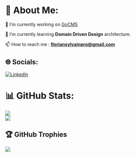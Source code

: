 # 💫 About Me:
🔭 I’m currently working on [GoCMS](https://github.com/Floriansylvain/GoCMS)

🌱 I’m currently learning **Domain Driven Design** architecture.

📫 How to reach me : **floriansylvainpro@gmail.com**

## 🌐 Socials:
[![LinkedIn](https://img.shields.io/badge/LinkedIn-%230077B5.svg?logo=linkedin&logoColor=white)](https://linkedin.com/in/florian-sylvain-0651021a9) 

# 📊 GitHub Stats:
![](https://github-readme-streak-stats.herokuapp.com/?user=Floriansylvain&theme=vue&hide_border=false)<br/>
![](https://github-readme-stats.vercel.app/api/top-langs/?username=Floriansylvain&theme=vue&hide_border=false&include_all_commits=true&count_private=true&layout=compact)
## 🏆 GitHub Trophies
![](https://github-profile-trophy.vercel.app/?username=Floriansylvain&theme=flat&no-frame=false&no-bg=false&margin-w=4)

<!-- Proudly created with GPRM ( https://gprm.itsvg.in ) -->
